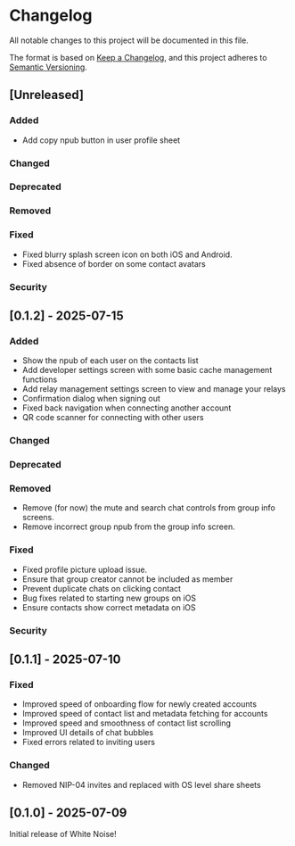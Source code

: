 # Changelog

All notable changes to this project will be documented in this file.

The format is based on [Keep a Changelog](https://keepachangelog.com/en/1.1.0/),
and this project adheres to [Semantic Versioning](https://semver.org/spec/v2.0.0.html).

## [Unreleased]

### Added

- Add copy npub button in user profile sheet

### Changed

### Deprecated

### Removed

### Fixed

- Fixed blurry splash screen icon on both iOS and Android.
- Fixed absence of border on some contact avatars

### Security

## [0.1.2] - 2025-07-15

### Added

- Show the npub of each user on the contacts list
- Add developer settings screen with some basic cache management functions
- Add relay management settings screen to view and manage your relays
- Confirmation dialog when signing out
- Fixed back navigation when connecting another account
- QR code scanner for connecting with other users


### Changed

### Deprecated

### Removed
- Remove (for now) the mute and search chat controls from group info screens.
- Remove incorrect group npub from the group info screen.

### Fixed
- Fixed profile picture upload issue.
- Ensure that group creator cannot be included as member
- Prevent duplicate chats on clicking contact
- Bug fixes related to starting new groups on iOS
- Ensure contacts show correct metadata on iOS

### Security

## [0.1.1] - 2025-07-10

### Fixed
- Improved speed of onboarding flow for newly created accounts
- Improved speed of contact list and metadata fetching for accounts
- Improved speed and smoothness of contact list scrolling
- Improved UI details of chat bubbles
- Fixed errors related to inviting users

### Changed
- Removed NIP-04 invites and replaced with OS level share sheets

## [0.1.0] - 2025-07-09

Initial release of White Noise!

